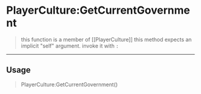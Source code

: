 # PlayerCulture:GetCurrentGovernment
> this function is a member of [[PlayerCulture]]
> this method expects an implicit "self" argument. invoke it with `:`
-----
## Usage
> PlayerCulture:GetCurrentGovernment()
